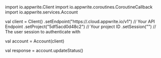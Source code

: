 import io.appwrite.Client
import io.appwrite.coroutines.CoroutineCallback
import io.appwrite.services.Account

val client = Client()
    .setEndpoint("https://<REGION>.cloud.appwrite.io/v1") // Your API Endpoint
    .setProject("5df5acd0d48c2") // Your project ID
    .setSession("") // The user session to authenticate with

val account = Account(client)

val response = account.updateStatus()
